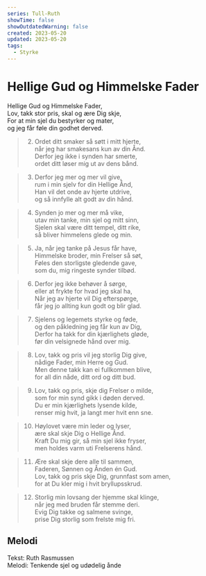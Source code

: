 ```yaml
---
series: Tull-Ruth
showTime: false
showOutdatedWarning: false
created: 2023-05-20
updated: 2023-05-20
tags:
  - Styrke
---
```


# Hellige Gud og Himmelske Fader
Hellige Gud og Himmelske Fader,  
Lov, takk stor pris, skal og ære Dig skje,  
For at min sjel du bestyrker og mater,  
og jeg får føle din godhet derved.

> 2. Ordet ditt smaker så søtt i mitt hjerte,  
når jeg har smakesans kun av din Ånd.  
Derfor jeg ikke i synden har smerte,  
ordet ditt løser mig ut av dens bånd.

> 3. Derfor jeg mer og mer vil give,  
rum i min sjelv for din Hellige Ånd,  
Han vil det onde av hjerte utdrive,  
og så innfylle alt godt av din hånd.

> 4. Synden jo mer og mer må vike,  
utav min tanke, min sjel og mitt sinn,  
Sjelen skal være ditt tempel, ditt rike,  
så bliver himmelens glede og min.

> 5. Ja, når jeg tanke på Jesus får have,  
Himmelske broder, min Frelser så søt,  
Føles den storligste gledende gave,  
som du, mig ringeste synder tilbød.

> 6. Derfor jeg ikke behøver å sørge,  
eller at frykte for hvad jeg skal ha,  
Når jeg av hjerte vil Dig efterspørge,  
får jeg jo allting kun godt og blir glad.

> 7. Sjelens og legemets styrke og føde,  
og den påkledning jeg får kun av Dig,  
Derfor ha takk for din kjærlighets gløde,  
før din velsignede hånd over mig.

> 8. Lov, takk og pris vil jeg storlig Dig give,  
nådige Fader, min Herre og Gud.  
Men denne takk kan ei fullkommen blive,  
for all din nåde, ditt ord og ditt bud.

> 9. Lov, takk og pris, skje dig Frelser o milde,  
som for min synd gikk i døden derved.  
Du er min kjærlighets lysende kilde,  
renser mig hvit, ja langt mer hvit enn sne.

> 10. Høylovet være min leder og lyser,  
ære skal skje Dig o Hellige Ånd.  
Kraft Du mig gir, så min sjel ikke fryser,  
men holdes varm uti Frelserens hånd.

> 11. Ære skal skje dere alle til sammen,  
Faderen, Sønnen og Ånden én Gud.  
Lov, takk og pris skje Dig, grunnfast som amen,  
for at Du kler mig i hvit bryllupsskrud.

> 12. Storlig min lovsang der hjemme skal klinge,  
når jeg med bruden får stemme deri.  
Evig Dig takke og salmene svinge,  
prise Dig storlig som frelste mig fri.

## Melodi
Tekst: Ruth Rasmussen  
Melodi: Tenkende sjel og udødelig ånde

